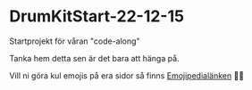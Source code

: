 # DrumKitStart-22-12-15

Startprojekt för våran "code-along"

Tanka hem detta sen är det bara att hänga på.

Vill ni göra kul emojis på era sidor så finns [Emojipedialänken](https://emojipedia.org/drum/) 😵‍💫



